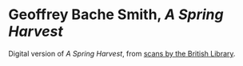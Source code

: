 # Geoffrey Bache Smith, *A Spring Harvest*

Digital version of *A Spring Harvest*, from [scans by the British Library](http://www.europeana1914-1918.eu/en/europeana/record/9200319/BibliographicResource_3000073607864).
